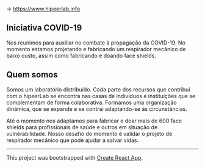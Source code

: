 -> https://www.hipeerlab.info

## Iniciativa COVID-19
Nos reunimos para auxiliar no combate à propagação da COVID-19. No momento estamos projetando e fabricando um respirador mecânico de baixo custo, assim como fabricando e doando face shields.

## Quem somos
Somos um laboratório distribuído. Cada parte dos recursos que contribui com o hipeerLab se encontra nas casas de indivíduos e instituições que se complementam de forma colaborativa. Formamos uma organização dinâmica, que se expande e se contrai adaptando-se às circunstâncias.

Até o momento nos adaptamos para fabricar e doar mais de 600 face shields para profissionais de saúde e outros em situação de vulnerabilidade. Nosso desafio do momento é validar o projeto de respirador mecânico que pode ajudar a salvar vidas.

<hr>

This project was bootstrapped with [Create React App](https://github.com/facebook/create-react-app).
